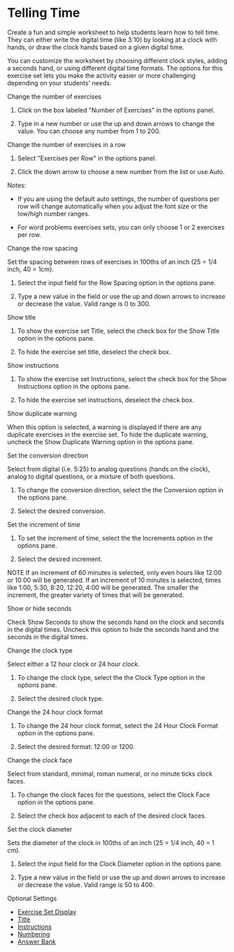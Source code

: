 # Telling Time

Create a fun and simple worksheet to help students learn how to tell time. They can either write the digital time (like 3:10) by looking at a clock with hands, or draw the clock hands based on a given digital time.

You can customize the worksheet by choosing different clock styles, adding a seconds hand, or using different digital time formats. The options for this exercise set lets you make the activity easier or more challenging depending on your students' needs.

Change the number of exercises

1. Click on the box labeled "Number of Exercises" in the options panel.

2. Type in a new number or use the up and down arrows to change the value. You can choose any number from 1 to 200.

Change the number of exercises in a row

1. Select "Exercises per Row" in the options panel.

2. Click the down arrow to choose a new number from the list or use Auto.

Notes:

- If you are using the default auto settings, the number of questions per row will change automatically when you adjust the font size or the low/high number ranges.

- For word problems exercises sets, you can only choose 1 or 2 exercises per row.

Change the row spacing

Set the spacing between rows of exercises in 100ths of an inch (25 = 1/4 inch, 40 = 1cm).

1. Select the input field for the Row Spacing option in the options pane.

2. Type a new value in the field or use the up and down arrows to increase or decrease the value. Valid range is 0 to 300.

Show title

1. To show the exercise set Title, select the check box for the Show Title option in the options pane.

2. To hide the exercise set title, deselect the check box.

Show instructions

1. To show the exercise set Instructions, select the check box for the Show Instructions option in the options pane.

2. To hide the exercise set instructions, deselect the check box.

Show duplicate warning

When this option is selected, a warning is displayed if there are any duplicate exercises in the exercise set. To hide the duplicate warning, uncheck the Show Duplicate Warning option in the options pane.

Set the conversion direction

Select from digital (i.e. 5:25) to analog questions (hands on the clock), analog to digital questions, or a mixture of both questions.

1. To change the conversion direction, select the the Conversion option in the options pane.

2. Select the desired conversion.

Set the increment of time

1. To set the increment of time, select the the Increments option in the options pane.

2. Select the desired increment.

NOTE If an increment of 60 minutes is selected, only even hours like 12:00 or 10:00 will be generated. If an increment of 10 minutes is selected, times like 1:00, 5:30, 8:20, 12:20, 4:00 will be generated. The smaller the increment, the greater variety of times that will be generated.

Show or hide seconds

Check Show Seconds to show the seconds hand on the clock and seconds in the digital times. Uncheck this option to hide the seconds hand and the seconds in the digital times.

Change the clock type

Select either a 12 hour clock or 24 hour clock.

1. To change the clock type, select the the Clock Type option in the options pane.

2. Select the desired clock type.

Change the 24 hour clock format

1. To change the 24 hour clock format, select the 24 Hour Clock Format option in the options pane.

2. Select the desired format: 12:00 or 1200.

Change the clock face

Select from standard, minimal, roman numeral, or no minute ticks clock faces.

1. To change the clock faces for the questions, select the Clock Face option in the options pane.

2. Select the check box adjacent to each of the desired clock faces.

Set the clock diameter

Sets the diameter of the clock in 100ths of an inch (25 = 1/4 inch, 40 = 1 cm).

1. Select the input field for the Clock Diameter option in the options pane.

2. Type a new value in the field or use the up and down arrows to increase or decrease the value. Valid range is 50 to 400.

Optional Settings

- [Exercise Set Display](../../options/exercise-set-display-options.md)
- [Title](../../options/title-display-options.md)
- [Instructions](../../options/instructions-display-options.md)
- [Numbering](../../options/numbering-display-options.md)
- [Answer Bank](../../options/answer-bank-display-options.md)